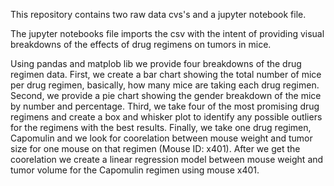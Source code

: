 This repository contains two raw data cvs's and a jupyter notebook file. 

The jupyter notebooks file imports the csv with the intent of providing visual breakdowns of the effects of drug regimens on tumors in mice.

Using pandas and matplob lib we provide four breakdowns of the drug regimen data.
First, we create a bar chart showing the total number of mice per drug regimen, basically, how many mice are taking each drug regimen. Second, we provide a pie chart showing the gender breakdown of the mice by number and percentage. Third, we take four of the most promising drug regimens and create a box and whisker plot to identify any possible outliers for the regimens with the best results. Finally, we take one drug regimen, Capomulin and we look for coorelation between mouse weight and tumor size for one mouse on that regimen (Mouse ID: x401). After we get the coorelation we create a linear regression model between mouse weight and tumor volume for the Capomulin regimen using mouse x401. 
